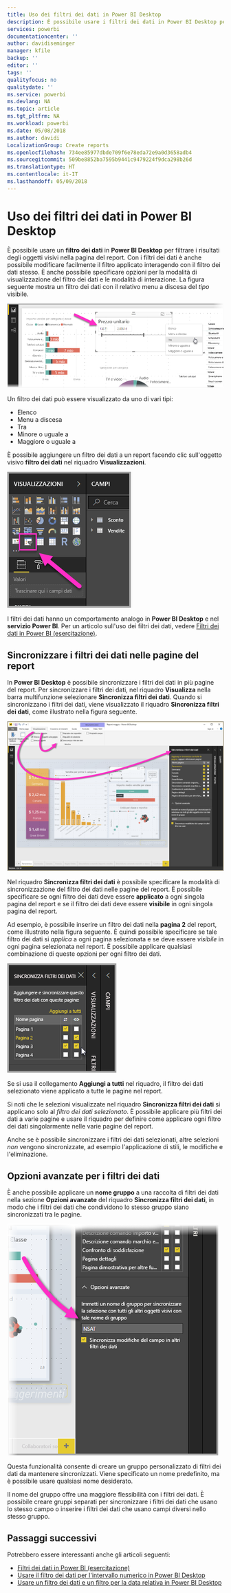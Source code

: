 ```yaml
---
title: Uso dei filtri dei dati in Power BI Desktop
description: È possibile usare i filtri dei dati in Power BI Desktop per filtrare, evidenziare e personalizzare i report
services: powerbi
documentationcenter: ''
author: davidiseminger
manager: kfile
backup: ''
editor: ''
tags: ''
qualityfocus: no
qualitydate: ''
ms.service: powerbi
ms.devlang: NA
ms.topic: article
ms.tgt_pltfrm: NA
ms.workload: powerbi
ms.date: 05/08/2018
ms.author: davidi
LocalizationGroup: Create reports
ms.openlocfilehash: 734ee85977dbde709f6e78eda72e9a0d3658adb4
ms.sourcegitcommit: 509be8852ba7595b9441c9479224f9dca298b26d
ms.translationtype: HT
ms.contentlocale: it-IT
ms.lasthandoff: 05/09/2018
---
```

# <a name="using-slicers-power-bi-desktop"></a>Uso dei filtri dei dati in Power BI Desktop

È possibile usare un **filtro dei dati** in **Power BI Desktop** per filtrare i risultati degli oggetti visivi nella pagina del report. Con i filtri dei dati è anche possibile modificare facilmente il filtro applicato interagendo con il filtro dei dati stesso. È anche possibile specificare opzioni per la modalità di visualizzazione del filtro dei dati e le modalità di interazione. La figura seguente mostra un filtro dei dati con il relativo menu a discesa del *tipo* visibile. 

![Filtri dei dati in Power BI Desktop](media/desktop-slicers/desktop-slicers_01.png)

Un filtro dei dati può essere visualizzato da uno di vari tipi:

* Elenco
* Menu a discesa
* Tra
* Minore o uguale a
* Maggiore o uguale a

È possibile aggiungere un filtro dei dati a un report facendo clic sull'oggetto visivo **filtro dei dati** nel riquadro **Visualizzazioni**.

![Tipo di oggetto visivo filtro dei dati](media/desktop-slicers/desktop-slicers_02.png)

I filtri dei dati hanno un comportamento analogo in **Power BI Desktop** e nel **servizio Power BI**. Per un articolo sull'uso dei filtri dei dati, vedere [Filtri dei dati in Power BI (esercitazione)](power-bi-visualization-slicers.md).

## <a name="synchronize-slicers-across-report-pages"></a>Sincronizzare i filtri dei dati nelle pagine del report

In **Power BI Desktop** è possibile sincronizzare i filtri dei dati in più pagine del report. Per sincronizzare i filtri dei dati, nel riquadro **Visualizza** nella barra multifunzione selezionare **Sincronizza filtri dei dati**. Quando si sincronizzano i filtri dei dati, viene visualizzato il riquadro **Sincronizza filtri dei dati**, come illustrato nella figura seguente.

![Visualizzazione riquadro Sincronizza filtri dei dati](media/desktop-slicers/desktop-slicers_03.png)

Nel riquadro **Sincronizza filtri dei dati** è possibile specificare la modalità di sincronizzazione del filtro dei dati nelle pagine del report. È possibile specificare se ogni filtro dei dati deve essere **applicato** a ogni singola pagina del report e se il filtro dei dati deve essere **visibile** in ogni singola pagina del report.

Ad esempio, è possibile inserire un filtro dei dati nella **pagina 2** del report, come illustrato nella figura seguente. È quindi possibile specificare se tale filtro dei dati si *applica* a ogni pagina selezionata e se deve essere *visibile* in ogni pagina selezionata nel report. È possibile applicare qualsiasi combinazione di queste opzioni per ogni filtro dei dati. 

![Sincronizza filtri dei dati](media/desktop-slicers/desktop-slicers_04.png)

Se si usa il collegamento **Aggiungi a tutti** nel riquadro, il filtro dei dati selezionato viene applicato a tutte le pagine nel report.


Si noti che le selezioni visualizzate nel riquadro **Sincronizza filtri dei dati** si applicano solo al *filtro dei dati selezionato*. È possibile applicare più filtri dei dati a varie pagine e usare il riquadro per definire come applicare ogni filtro dei dati singolarmente nelle varie pagine del report. 

Anche se è possibile sincronizzare i filtri dei dati selezionati, altre selezioni *non* vengono sincronizzate, ad esempio l'applicazione di stili, le modifiche e l'eliminazione. 

## <a name="advanced-options-for-slicers"></a>Opzioni avanzate per i filtri dei dati

È anche possibile applicare un **nome gruppo** a una raccolta di filtri dei dati nella sezione **Opzioni avanzate** del riquadro **Sincronizza filtri dei dati**, in modo che i filtri dei dati che condividono lo stesso gruppo siano sincronizzati tra le pagine. 

![Nome del gruppo per i filtri dei dati](media/desktop-slicers/desktop-slicers_05.png)

Questa funzionalità consente di creare un gruppo personalizzato di filtri dei dati da mantenere sincronizzati. Viene specificato un nome predefinito, ma è possibile usare qualsiasi nome desiderato. 

Il nome del gruppo offre una maggiore flessibilità con i filtri dei dati. È possibile creare gruppi separati per sincronizzare i filtri dei dati che usano lo stesso campo o inserire i filtri dei dati che usano campi diversi nello stesso gruppo. 


## <a name="next-steps"></a>Passaggi successivi

Potrebbero essere interessanti anche gli articoli seguenti:

* [Filtri dei dati in Power BI (esercitazione)](power-bi-visualization-slicers.md)
* [Usare il filtro dei dati per l'intervallo numerico in Power BI Desktop](desktop-slicer-numeric-range.md)
* [Usare un filtro dei dati e un filtro per la data relativa in Power BI Desktop](desktop-slicer-filter-date-range.md)

